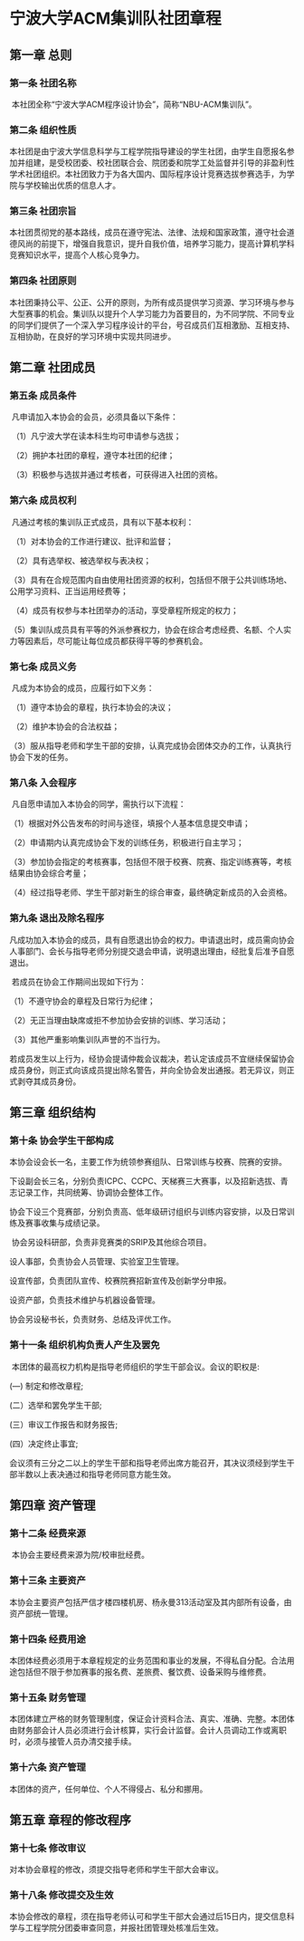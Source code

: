 # 宁波大学ACM集训队社团章程

## 第一章 总则

### **第一条 社团名称**

​    本社团全称“宁波大学ACM程序设计协会”，简称“NBU-ACM集训队”。

### **第二条 组织性质**

​    本社团是由宁波大学信息科学与工程学院指导建设的学生社团，由学生自愿报名参加并组建，是受校团委、校社团联合会、院团委和院学工处监督并引导的非盈利性学术社团组织。本社团致力于为各大国内、国际程序设计竞赛选拔参赛选手，为学院与学校输出优质的信息人才。

### **第三条 社团宗旨**

本社团贯彻党的基本路线，成员在遵守宪法、法律、法规和国家政策，遵守社会道德风尚的前提下，增强自我意识，提升自我价值，培养学习能力，提高计算机学科竞赛知识水平，提高个人核心竞争力。

### **第四条 社团原则**

本社团秉持公平、公正、公开的原则，为所有成员提供学习资源、学习环境与参与大型赛事的机会。集训队以提升个人学习能力为首要目的，为不同学院、不同专业的同学们提供了一个深入学习程序设计的平台，号召成员们互相激励、互相支持、互相协助，在良好的学习环境中实现共同进步。

## 第二章 社团成员

### **第五条 成员条件**

​    凡申请加入本协会的会员，必须具备以下条件：

​    （1）凡宁波大学在读本科生均可申请参与选拔；

​    （2）拥护本社团的章程，遵守本社团的纪律；

​    （3）积极参与选拔并通过考核者，可获得进入社团的资格。

### **第六条 成员权利**

​    凡通过考核的集训队正式成员，具有以下基本权利：

​    （1）对本协会的工作进行建议、批评和监督；

​    （2）具有选举权、被选举权与表决权；

​    （3）具有在合规范围内自由使用社团资源的权利，包括但不限于公共训练场地、公用学习资料、正当运用经费等；

​    （4）成员有权参与本社团举办的活动，享受章程所规定的权力；

​    （5）集训队成员具有平等的外派参赛权力，协会在综合考虑经费、名额、个人实力等因素后，尽可能让每位成员都获得平等的参赛机会。

### **第七条 成员义务**

​    凡成为本协会的成员，应履行如下义务：

​    （1）遵守本协会的章程，执行本协会的决议；

​    （2）维护本协会的合法权益；

​    （3）服从指导老师和学生干部的安排，认真完成协会团体交办的工作，认真执行协会下发的任务。

### **第八条 入会程序**

​    凡自愿申请加入本协会的同学，需执行以下流程：

（1）根据对外公告发布的时间与途径，填报个人基本信息提交申请；

（2）申请期内认真完成协会下发的训练任务，积极进行自主学习；

（3）参加协会指定的考核赛事，包括但不限于校赛、院赛、指定训练赛等，考核结果由协会综合考量；

（4）经过指导老师、学生干部对新生的综合审查，最终确定新成员的入会资格。

### **第九条 退出及除名程序**

凡成功加入本协会的成员，具有自愿退出协会的权力。申请退出时，成员需向协会人事部门、会长与指导老师分别提交退会申请，说明退出理由，经批复后准予自愿退出。

​    若成员在协会工作期间出现如下行为：

（1）不遵守协会的章程及日常行为纪律；

（2）无正当理由缺席或拒不参加协会安排的训练、学习活动；

（3）其他严重影响集训队声誉的不当行为。

若成员发生以上行为，经协会提请仲裁会议裁决，若认定该成员不宜继续保留协会成员身份，则正式向该成员提出除名警告，并向全协会发出通报。若无异议，则正式剥夺其成员身份。

## 第三章 组织结构

### **第十条 协会学生干部构成**

​    本协会设会长一名，主要工作为统领参赛组队、日常训练与校赛、院赛的安排。

​    下设副会长三名，分别负责ICPC、CCPC、天梯赛三大赛事，以及招新选拔、青志记录工作，共同统筹、协调协会整体工作。

​    协会下设三个竞赛部，分别负责高、低年级研讨组织与训练内容安排，以及日常训练及赛事收集与成绩记录。

​    协会另设科研部，负责非竞赛类的SRIP及其他综合项目。

设人事部，负责协会人员管理、实验室卫生管理。

设宣传部，负责团队宣传、校赛院赛招新宣传及创新学分申报。

设资产部，负责技术维护与机器设备管理。

协会另设秘书长，负责财务、总结及评优工作。

### **第十一条 组织机构负责人产生及罢免**

​    本团体的最高权力机构是指导老师组织的学生干部会议。会议的职权是:

(—) 制定和修改章程;

(二）选举和罢免学生干部;

(三）审议工作报告和财务报告;

(四）决定终止事宜;

会议须有三分之二以上的学生干部和指导老师出席方能召开，其决议须经到学生干部半数以上表决通过和指导老师同意方能生效。

## 第四章 资产管理

### **第十二条 经费来源**

​    本协会主要经费来源为院/校审批经费。

### **第十三条 主要资产**

​    本协会主要资产包括严信才楼四楼机房、杨永曼313活动室及其内部所有设备，由资产部统一管理。

### **第十四条** **经费用途**

本团体经费必须用于本章程规定的业务范围和事业的发展，不得私自分配。合法用途包括但不限于参加赛事的报名费、差旅费、餐饮费、设备采购与维修费。

### **第十五条 财务管理**

本团体建立严格的财务管理制度，保证会计资料合法、真实、准确、完整。本团体由财务部会计人员必须进行会计核算，实行会计监督。会计人员调动工作或离职时，必须与接管人员办清交接手续。

### **第十六条 资产管理**

本团体的资产，任何单位、个人不得侵占、私分和挪用。

## 第五章 章程的修改程序

### **第十七条 修改审议**

对本协会章程的修改，须提交指导老师和学生干部大会审议。

### **第十八条 修改提交及生效**

本协会修改的章程，须在指导老师认可和学生干部大会通过后15日内，提交信息科学与工程学院分团委审查同意，并报社团管理处核准后生效。